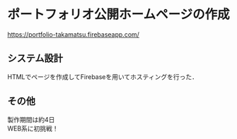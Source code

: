 # ポートフォリオ公開ホームページの作成
https://portfolio-takamatsu.firebaseapp.com/
## システム設計
HTMLでページを作成してFirebaseを用いてホスティングを行った．
## その他
製作期間は約4日  
WEB系に初挑戦！
